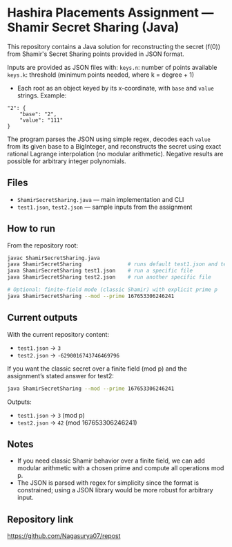 # Hashira Placements Assignment — Shamir Secret Sharing (Java)

This repository contains a Java solution for reconstructing the secret (f(0)) from Shamir's Secret Sharing points provided in JSON format.

Inputs are provided as JSON files with:
 `keys.n`: number of points available
`keys.k`: threshold (minimum points needed, where k = degree + 1)
- Each root as an object keyed by its x-coordinate, with `base` and `value` strings. Example:

```
"2": {
	"base": "2",
	"value": "111"
}
```

The program parses the JSON using simple regex, decodes each `value` from its given base to a BigInteger, and reconstructs the secret using exact rational Lagrange interpolation (no modular arithmetic). Negative results are possible for arbitrary integer polynomials.

## Files
- `ShamirSecretSharing.java` — main implementation and CLI
- `test1.json`, `test2.json` — sample inputs from the assignment

## How to run

From the repository root:

```bash
javac ShamirSecretSharing.java
java ShamirSecretSharing               # runs default test1.json and test2.json
java ShamirSecretSharing test1.json    # run a specific file
java ShamirSecretSharing test2.json    # run another specific file

# Optional: finite-field mode (classic Shamir) with explicit prime p
java ShamirSecretSharing --mod --prime 167653306246241
```

## Current outputs

With the current repository content:
- `test1.json` → `3`
- `test2.json` → `-6290016743746469796`

If you want the classic secret over a finite field (mod p) and the assignment’s stated answer for test2:

```bash
java ShamirSecretSharing --mod --prime 167653306246241
```

Outputs:
- `test1.json` → `3` (mod p)
- `test2.json` → `42` (mod 167653306246241)

## Notes
- If you need classic Shamir behavior over a finite field, we can add modular arithmetic with a chosen prime and compute all operations mod p.
- The JSON is parsed with regex for simplicity since the format is constrained; using a JSON library would be more robust for arbitrary input.

## Repository link

https://github.com/Nagasurya07/repost
